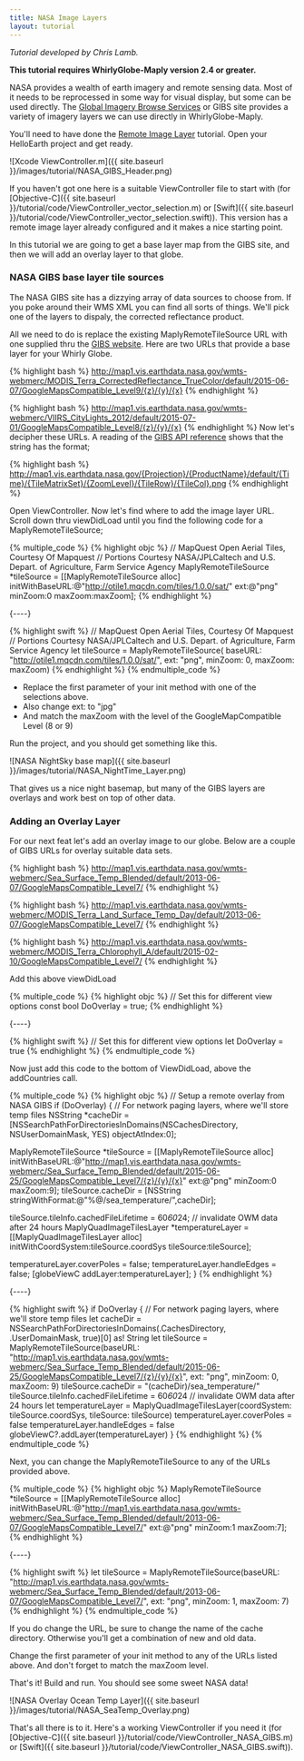 ```yaml
---
title: NASA Image Layers
layout: tutorial
---
```


*Tutorial developed by Chris Lamb.*

**This tutorial requires WhirlyGlobe-Maply version 2.4 or greater.**

NASA provides a wealth of earth imagery and remote sensing data.  Most of it needs to be reprocessed in some way for visual display, but some can be used directly.  The [Global Imagery Browse Services](https://earthdata.nasa.gov/about/science-system-description/eosdis-components/global-imagery-browse-services-gibs) or GIBS site provides a variety of imagery layers we can use directly in WhirlyGlobe-Maply.

You'll need to have done the [Remote Image Layer](remote_image_layer.html) tutorial.  Open your HelloEarth project and get ready.

![Xcode ViewController.m]({{ site.baseurl }}/images/tutorial/NASA_GIBS_Header.png)

If you haven't got one here is a suitable ViewController file to start with (for [Objective-C]({{ site.baseurl }}/tutorial/code/ViewController_vector_selection.m) or [Swift]({{ site.baseurl }}/tutorial/code/ViewController_vector_selection.swift)).  This version has a remote image layer already configured and it makes a nice starting point.

In this tutorial we are going to get a base layer map from the GIBS site, and then we will add an overlay layer to that globe.

### NASA GIBS base layer tile sources  

The NASA GIBS site has a dizzying array of data sources to choose from.  If you poke around their WMS XML you can find all sorts of things.  We'll pick one of the layers to dispaly, the corrected reflectance product.

All we need to do is replace the existing MaplyRemoteTileSource URL with one supplied thru the [GIBS website](https://wiki.earthdata.nasa.gov/display/GIBS/GIBS+Available+Imagery+Products#expand-CorrectedReflectance5Products).  Here are two URLs that provide a base layer for your Whirly Globe.

{% highlight bash %}
http://map1.vis.earthdata.nasa.gov/wmts-webmerc/MODIS_Terra_CorrectedReflectance_TrueColor/default/2015-06-07/GoogleMapsCompatible_Level9/{z}/{y}/{x}
{% endhighlight %}

{% highlight bash %}
http://map1.vis.earthdata.nasa.gov/wmts-webmerc/VIIRS_CityLights_2012/default/2015-07-01/GoogleMapsCompatible_Level8/{z}/{y}/{x}
{% endhighlight %}
Now let's decipher these URLs.  A reading of the [GIBS API reference](https://wiki.earthdata.nasa.gov/display/GIBS/GIBS+API+for+Developers) shows that the string has the format;

{% highlight bash %}
http://map1.vis.earthdata.nasa.gov/{Projection}/{ProductName}/default/{Time}/{TileMatrixSet}/{ZoomLevel}/{TileRow}/{TileCol}.png
{% endhighlight %}

Open ViewController. Now let's find where to add the image layer URL.  Scroll down thru viewDidLoad until you find the following code for a MaplyRemoteTileSource;

{% multiple_code %}
  {% highlight objc %}
// MapQuest Open Aerial Tiles, Courtesy Of Mapquest
// Portions Courtesy NASA/JPL­Caltech and U.S. Depart. of Agriculture, Farm Service Agency
MaplyRemoteTileSource *tileSource =
[[MaplyRemoteTileSource alloc]
    initWithBaseURL:@"http://otile1.mqcdn.com/tiles/1.0.0/sat/"
    ext:@"png" minZoom:0 maxZoom:maxZoom];
  {% endhighlight %}

  {----}

  {% highlight swift %}
// MapQuest Open Aerial Tiles, Courtesy Of Mapquest
// Portions Courtesy NASA/JPL­Caltech and U.S. Depart. of Agriculture, Farm Service Agency
let tileSource = MaplyRemoteTileSource(
                    baseURL: "http://otile1.mqcdn.com/tiles/1.0.0/sat/",
                    ext: "png",
                    minZoom: 0, maxZoom: maxZoom)
  {% endhighlight %}
{% endmultiple_code %}

- Replace the first parameter of your init method with one of the selections above.
- Also change ext: to "jpg"
- And match the maxZoom with the level of the GoogleMapCompatible Level (8 or 9)

Run the project, and you should get something like this.

![NASA NightSky base map]({{ site.baseurl }}/images/tutorial/NASA_NightTime_Layer.png)

That gives us a nice night basemap, but many of the GIBS layers are overlays and work best on top of other data.

### Adding an Overlay Layer

For our next feat let's add an overlay image to our globe.  Below are a couple of GIBS URLs for overlay suitable data sets.

{% highlight bash %}
http://map1.vis.earthdata.nasa.gov/wmts-webmerc/Sea_Surface_Temp_Blended/default/2013-06-07/GoogleMapsCompatible_Level7/
{% endhighlight %}

{% highlight bash %}
http://map1.vis.earthdata.nasa.gov/wmts-webmerc/MODIS_Terra_Land_Surface_Temp_Day/default/2013-06-07/GoogleMapsCompatible_Level7/
{% endhighlight %}

{% highlight bash %}
http://map1.vis.earthdata.nasa.gov/wmts-webmerc/MODIS_Terra_Chlorophyll_A/default/2015-02-10/GoogleMapsCompatible_Level7/
{% endhighlight %}

Add this above viewDidLoad

{% multiple_code %}
  {% highlight objc %}
// Set this for different view options
const bool DoOverlay = true;
  {% endhighlight %}

  {----}

  {% highlight swift %}
// Set this for different view options
let DoOverlay = true
  {% endhighlight %}
{% endmultiple_code %}


Now just add this code to the bottom of ViewDidLoad, above the addCountries call.

{% multiple_code %}
  {% highlight objc %}
// Setup a remote overlay from NASA GIBS
if (DoOverlay)
{
  // For network paging layers, where we'll store temp files
  NSString *cacheDir = [NSSearchPathForDirectoriesInDomains(NSCachesDirectory, NSUserDomainMask, YES)  objectAtIndex:0];

  MaplyRemoteTileSource *tileSource = [[MaplyRemoteTileSource alloc] initWithBaseURL:@"http://map1.vis.earthdata.nasa.gov/wmts-webmerc/Sea_Surface_Temp_Blended/default/2015-06-25/GoogleMapsCompatible_Level7/{z}/{y}/{x}" ext:@"png" minZoom:0 maxZoom:9];
  tileSource.cacheDir = [NSString stringWithFormat:@"%@/sea_temperature/",cacheDir];

  tileSource.tileInfo.cachedFileLifetime = 60*60*24; // invalidate OWM data after 24 hours
  MaplyQuadImageTilesLayer *temperatureLayer = [[MaplyQuadImageTilesLayer alloc] initWithCoordSystem:tileSource.coordSys tileSource:tileSource];

  temperatureLayer.coverPoles = false;
  temperatureLayer.handleEdges = false;
  [globeViewC addLayer:temperatureLayer];
}
  {% endhighlight %}

  {----}

  {% highlight swift %}
if DoOverlay {
   // For network paging layers, where we'll store temp files
   let cacheDir = NSSearchPathForDirectoriesInDomains(.CachesDirectory, .UserDomainMask, true)[0] as! String
   let tileSource = MaplyRemoteTileSource(baseURL: "http://map1.vis.earthdata.nasa.gov/wmts-webmerc/Sea_Surface_Temp_Blended/default/2015-06-25/GoogleMapsCompatible_Level7/{z}/{y}/{x}", ext: "png", minZoom: 0, maxZoom: 9)
   tileSource.cacheDir = "\(cacheDir)/sea_temperature/"
   tileSource.tileInfo.cachedFileLifetime = 60*60*24 // invalidate OWM data after 24 hours
   let temperatureLayer = MaplyQuadImageTilesLayer(coordSystem: tileSource.coordSys, tileSource: tileSource)
   temperatureLayer.coverPoles = false
   temperatureLayer.handleEdges = false
   globeViewC?.addLayer(temperatureLayer)
}
  {% endhighlight %}
{% endmultiple_code %}

Next, you can change the MaplyRemoteTileSource to any of the URLs provided above.

{% multiple_code %}
  {% highlight objc %}
MaplyRemoteTileSource *tileSource = [[MaplyRemoteTileSource alloc] initWithBaseURL:@"http://map1.vis.earthdata.nasa.gov/wmts-webmerc/Sea_Surface_Temp_Blended/default/2013-06-07/GoogleMapsCompatible_Level7/"
ext:@"png" minZoom:1 maxZoom:7];
  {% endhighlight %}

  {----}

  {% highlight swift %}
let tileSource = MaplyRemoteTileSource(baseURL: "http://map1.vis.earthdata.nasa.gov/wmts-webmerc/Sea_Surface_Temp_Blended/default/2013-06-07/GoogleMapsCompatible_Level7/", ext: "png", minZoom: 1, maxZoom: 7)
  {% endhighlight %}
{% endmultiple_code %}


If you do change the URL, be sure to change the name of the cache directory.  Otherwise you'll get a combination of new and old data.
 
Change the first parameter of your init method to any of the URLs listed above.
And don't forget to match the maxZoom level.


That's it! Build and run.  You should see some sweet NASA data! 

![NASA Overlay Ocean Temp Layer]({{ site.baseurl }}/images/tutorial/NASA_SeaTemp_Overlay.png)

That's all there is to it.  Here's a working ViewController if you need it (for [Objective-C]({{ site.baseurl }}/tutorial/code/ViewController_NASA_GIBS.m) or [Swift]({{ site.baseurl }}/tutorial/code/ViewController_NASA_GIBS.swift)).
